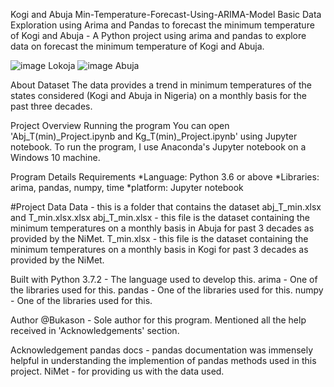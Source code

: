 Kogi and Abuja Min-Temperature-Forecast-Using-ARIMA-Model
Basic Data Exploration using Arima and Pandas to forecast the minimum temperature of Kogi and Abuja - A Python project using arima and pandas to explore data on forecast the minimum temperature of Kogi and Abuja.

![image](https://github.com/Bukson01/Max-Temperature-Forecast-/assets/81016410/e7ff3d59-8a48-4e80-8968-6e7ceb73aa61)
Lokoja
![image](https://github.com/Bukson01/Max-Temperature-Forecast-/assets/81016410/1782c35f-a64d-43c6-92b9-46c1df133e05)
Abuja

About Dataset
The data provides a trend in minimum temperatures of the states considered (Kogi and Abuja in Nigeria) on a monthly basis for the past three decades.

Project Overview
Running the program
You can open 'Abj_T(min)_Project.ipynb and Kg_T(min)_Project.ipynb' using Jupyter notebook. To run the program, I use Anaconda's Jupyter notebook on a Windows 10 machine.

Program Details
Requirements *Language: Python 3.6 or above *Libraries: arima, pandas, numpy, time *platform: Jupyter notebook

#Project Data Data - this is a folder that contains the dataset abj_T_min.xlsx and T_min.xlsx.xlsx 
abj_T_min.xlsx - this file is the dataset containing the minimum temperatures on a monthly basis in Abuja for past 3 decades as provided by the NiMet. 
T_min.xlsx - this file is the dataset containing the minimum temperatures on a monthly basis in Kogi for past 3 decades as provided by the NiMet.

Built with
Python 3.7.2 - The language used to develop this. arima - One of the libraries used for this. pandas - One of the libraries used for this. numpy - One of the libraries used for this.

Author @Bukason - Sole author for this program. Mentioned all the help received in 'Acknowledgements' section.

Acknowledgement
pandas docs - pandas documentation was immensely helpful in understanding the implemention of pandas methods used in this project. NiMet - for providing us with the data used.
